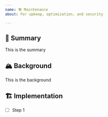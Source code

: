 ```yaml
---
name: 🛠️ Maintenance
about: For upkeep, optimization, and security

---
```


## 🎯 Summary
<!--
Describe in one sentence what the task is and how it will improve the system
-->

This is the summary

## 🏔 Background

<!--
All the information that is needed to get started on the task
A clear and concise description of:
  - what the problem is. Ex. I'm always frustrated when [...]
  - what you want to happen.
  - any alternative solutions or features you've considered.
  - what roles & permissions does this require
  - does this feature include analytics tracking
Add any other context or screenshots about the feature request here.
-->

This is the background

## 🏗 Implementation
<!--
- Steps to complete the feature
- Each step should have an action
- Include acceptance criteria
-->

- [ ] Step 1
